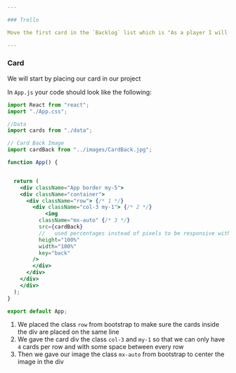 ```yaml
---

### Trello

Move the first card in the `Backlog` list which is "As a player I will see a grid of cards (face down)" to the `Doing` list

---
```


### Card

We will start by placing our card in our project

In `App.js` your code should look like the following:

```jsx
import React from "react";
import "./App.css";

//Data
import cards from "./data";

// Card Back Image
import cardBack from "../images/CardBack.jpg";

function App() {


  return (
    <div className="App border my-5">
    <div className="container">
      <div className="row"> {/* 1 */}
        <div className="col-3 my-1"> {/* 2 */}
            <img
          className="mx-auto" {/* 3 */}
          src={cardBack}
          //   used percentages instead of pixels to be responsive with the screen size
          height="100%"
          width="100%"
          key="back"
        />
        </div>
      </div>
    </div>
    </div>
  );
}

export default App;


```

1. We placed the class `row` from bootstrap to make sure the cards inside the div are placed on the same line
2. We gave the card div the class `col-3` and `my-1` so that we can only have `4` cards per row and with some space between every row
3. Then we gave our image the class `mx-auto` from bootstrap to center the image in the div
